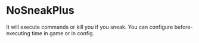 # NoSneakPlus
It will execute commands or kill you if you sneak. You can configure before-executing time in game or in config.
